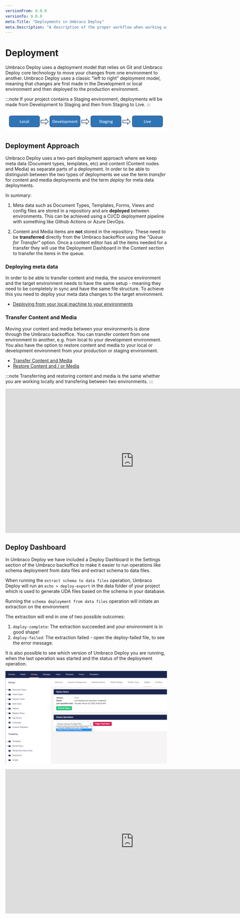 ```yaml
---
versionFrom: 8.0.0
versionTo: 9.0.0
meta.Title: "Deployments in Umbraco Deploy"
meta.Description: "A description of the proper workflow when working with Umbraco Deploy"
---
```


# Deployment

Umbraco Deploy uses a deployment model that relies on Git and Umbraco Deploy core technology to move your changes from one environment to another. Umbraco Deploy uses a classic "left to right" deployment model, meaning that changes are first made in the Development or local environment and then deployed to the production environment.

:::note
If your project contains a Staging environment, deployments will be made from Development to Staging and then from Staging to Live.
:::

![Left to right model](images/left-to-right.png)

## Deployment Approach

Umbraco Deploy uses a two-part deployment approach where we keep meta data (Document types, templates, etc) and content (Content nodes and Media) as separate parts of a deployment. In order to be able to distinguish between the two types of deployments we use the term *transfer* for content and media deployments and the term *deploy* for meta data deployments.

In summary:

1. Meta data such as Document Types, Templates, Forms, Views and config files are stored in a repository and are **deployed** between environments. This can be achieved using a CI/CD deployment pipeline with something like Github Actions or Azure DevOps.

2. Content and Media items are **not** stored in the repository. These need to be **transferred** directly from the Umbraco backoffice using the *"Queue for Transfer"* option. Once a content editor has all the items needed for a transfer they will use the Deployment Dashboard in the Content section to transfer the items in the queue.

<!-- need new video or need to be removed 
### Video tutorial -->

<!-- Learn more about the deployment approach in this video, which will also show you how to deploy meta data as well as how to transfer content and media. Below you'll find links to articles containing step-by-step guides for each approach. -->

<!-- <iframe width="800" height="450" src="https://www.youtube.com/embed/sjId_hN1ba0?rel=0" frameborder="0" allow="autoplay; encrypted-media" allowfullscreen></iframe> -->

### Deploying meta data

In order to be able to transfer content and media, the source environment and the target environment needs to have the same setup - meaning they need to be completely in sync and have the same file structure. To achieve this you need to deploy your meta data changes to the target environment.

 - [Deploying from your local machine to your environments](Deploying-Changes)

### Transfer Content and Media

Moving your content and media between your environments is done through the Umbraco backoffice. You can transfer content from one environment to another, e.g. from local to your development environment. You also have the option to restore content and media to your local or development environment from your production or staging environment.

  - [Transfer Content and Media](Content-Transfer)
  - [Restore Content and / or Media](Restoring-content)

:::note
Transferring and restoring content and media is the same whether you are working locally and transfering between two environments.
:::

<iframe width="800" height="450" src="https://www.youtube.com/embed/poRzuBB11pc?rel=0" frameborder="0" allow="autoplay; encrypted-media" allowfullscreen></iframe>

## Deploy Dashboard

In Umbraco Deploy we have included a Deploy Dashboard in the Settings section of the Umbraco backoffice to make it easier to run operations like schema deployment from data files and extract schema to data files.

When running the `extract schema to data files` operation, Umbraco Deploy will run an `echo > deploy-export` in the data folder of your project which is used to generate UDA files based on the schema in your database.

Running the `schema deployment from data files` operation will initiate an extraction on the environment

The extraction will end in one of two possible outcomes:

  1. `deploy-complete`: The extraction succeeded and your environment is in good shape!
  2. `deploy-failed`: The extraction failed - open the deploy-failed file, to see the error message.

It is also possible to see which version of Umbraco Deploy you are running, when the last operation was started and the status of the deployment operation.

![Deploy Dashboard](images/Deploy-dahsboard.png)

<iframe width="800" height="450" src="https://www.youtube.com/embed/l5qdTsIddKM?rel=0" frameborder="0" allow="autoplay; encrypted-media" allowfullscreen></iframe>
